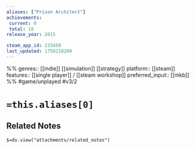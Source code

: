 ```yaml
---
aliases: ["Prison Architect"]
achievements:
 current: 0
 total: 18
release_year: 2015

steam_app_id: 233450
last_updated: 1750218209
---
```

%%
genres:: [[indie]] [[simulation]] [[strategy]]
platform:: [[steam]]
features:: [[single player]] / [[steam workshop]]
preferred_input:: [[mkb]]
%%
#game/unplayed
#v3/2

# `=this.aliases[0]`
## Related Notes
`$=dv.view("attachments/related_notes")`